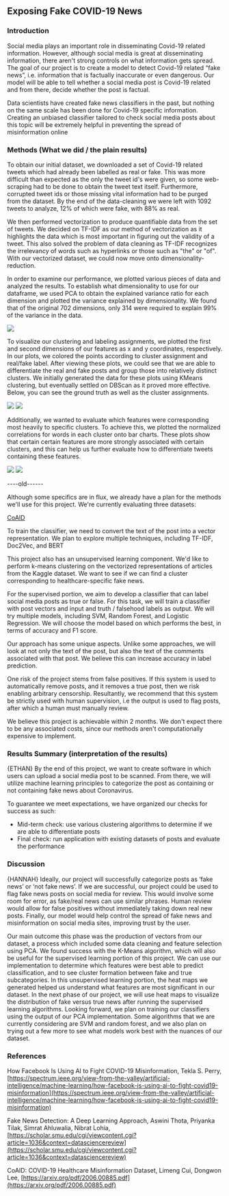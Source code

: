 ## Exposing Fake COVID-19 News

### Introduction
Social media plays an important role in disseminating Covid-19 related information. However, although social media is great at disseminating information, there aren't strong controls on what information gets spread. The goal of our project is to create a model to detect Covid-19 related “fake news”, i.e. information that is factually inaccurate or even dangerous. Our model will be able to tell whether a social media post is Covid-19 related and from there, decide whether the post is factual.

Data scientists have created fake news classifiers in the past, but nothing on the same scale has been done for Covid-19 specific information. Creating an unbiased classifier tailored to check social media posts about this topic will be extremely helpful in preventing the spread of misinformation online


### Methods (What we did / the plain results)

To obtain our initial dataset, we downloaded a set of Covid-19 related tweets which had already been labelled as real or fake. This was more difficult than expected as the only the tweet id's were given, so some web-scraping had to be done to obtain the tweet text itself. Furthermore, corrupted tweet ids or those missing vital information had to be purged from the dataset. By the end of the data-cleaning we were left with 1092 tweets to analyze, 12% of which were fake, with 88% as real.

We then performed vectorization to produce quantifiable data from the set of tweets. We decided on TF-IDF as our method of vectorization as it highlights the data which is most important in figuring out the validity of a tweet. This also solved the problem of data cleaning as TF-IDF recognizes the irrelevancy of words such as hyperlinks or those such as "the" or "of". With our vectorized dataset, we could now move onto dimensionality-reduction.

In order to examine our performance, we plotted various pieces of data and analyzed the results. To establish what dimensionality to use for our dataframe, we used PCA to obtain the explained variance ratio for each dimension and plotted the variance explained by dimensionality. We found that of the original 702 dimensions, only 314 were required to explain 99% of the variance in the data.

<img src="images/cumulative_variance.png" />

To visualize our clustering and labeling assignments, we plotted the first and second dimensions of our features as x and y coordinates, respectively. In our plots, we colored the points according to cluster assignment and real/fake label. After viewing these plots, we could see that we are able to differentiate the real and fake posts and group those into relatively distinct clusters. We initially generated the data for these plots using KMeans clustering, but eventually settled on DBScan as it proved more effective. Below, you can see the ground truth as well as the cluster assignments.

<img src="images/ground_truth.png" />
<img src="images/dbscan_clusters.png" />

Additionally, we wanted to evaluate which features were corresponding most heavily to specific clusters. To achieve this, we plotted the normalized correlations for words in each cluster onto bar charts. These plots show that certain certain features are more strongly associated with certain clusters, and this can help us further evaluate how to differentiate tweets containing these features.

<img src="images/correlations_fake.png" />
<img src="images/correlations_true.png" />

----old------

Although some specifics are in flux, we already have a plan for the methods we'll use for this project. We're currently evaluating three datasets:

[CoAID](https://github.com/cuilimeng/CoAID/tree/master/07-01-2020)

To train the classifier, we need to convert the text of the post into a vector representation. We plan to explore multiple techniques, including TF-IDF, Doc2Vec, and BERT

This project also has an unsupervised learning component. We'd like to perform k-means clustering on the vectorized representations of articles from the Kaggle dataset. We want to see if we can find a cluster corresponding to healthcare-specific fake news.

For the supervised portion, we aim to develop a classifier that can label social media posts as true or false. For this task, we will train a classifier with post vectors and input and truth / falsehood labels as output. We will try multiple models, including SVM, Random Forest, and Logistic Regression. We will choose the model based on which performs the best, in terms of accuracy and F1 score.

Our approach has some unique aspects. Unlike some approaches, we will look at not only the text of the post, but also the text of the comments associated with that post. We believe this can increase accuracy in label prediction.

One risk of the project stems from false positives. If this system is used to automatically remove posts, and it removes a true post, then we risk enabling arbitrary censorship. Resultantly, we recommend that this system be strictly used with human supervision, i.e the output is used to flag posts, after which a human must manually review.

We believe this project is achievable within 2 months. We don't expect there to be any associated costs, since our methods aren't computationally expensive to implement.

### Results Summary (interpretation of the results)

{ETHAN}
By the end of this project, we want to create software in which users can upload a social media post to be scanned. From there, we will utilize machine learning principles to categorize the post as containing or not containing fake news about Coronavirus.

To guarantee we meet expectations, we have organized our checks for success as such:
- Mid-term check: use various clustering algorithms to determine if we are able to differentiate posts
- Final check: run application with existing datasets of posts and evaluate the performance

### Discussion

{HANNAH}
Ideally, our project will successfully categorize posts as ‘fake news’ or ‘not fake news’. If we are successful, our project could be used to flag fake news posts on social media for review. This would involve some room for error, as fake/real news can use similar phrases. Human review would allow for false positives without immediately taking down real new posts. Finally, our model would help control the spread of fake news and misinformation on social media sites, improving trust by the user. 

Our main outcome this phase was the production of vectors from our dataset, a process which included some data cleaning and feature selection using PCA. We found success with the K-Means algorithm, which will also be useful for the supervised learning portion of this project. We can use our implementation to determine which features were best able to predict classification, and to see cluster formation between fake and true subcategories. In this unsupervised learning portion, the heat maps we generated helped us understand what features are most significant in our dataset. In the next phase of our project, we will use heat maps to visualize the distribution of fake versus true news after running the supervised learning algorithms. Looking forward, we plan on training our classifiers using the output of our PCA implementation. Some algorithms that we are currently considering are SVM and random forest, and we also plan on trying out a few more to see what models work best with the nuances of our dataset.

### References
How Facebook Is Using AI to Fight COVID-19 Misinformation,
Tekla S. Perry,
[https://spectrum.ieee.org/view-from-the-valley/artificial-intelligence/machine-learning/how-facebook-is-using-ai-to-fight-covid19-misinformation](https://spectrum.ieee.org/view-from-the-valley/artificial-intelligence/machine-learning/how-facebook-is-using-ai-to-fight-covid19-misinformation)

Fake News Detection: A Deep Learning Approach,
Aswini Thota, Priyanka Tilak, Simrat Ahluwalia, Nibrat Lohia,
[https://scholar.smu.edu/cgi/viewcontent.cgi?article=1036&context=datasciencereview](https://scholar.smu.edu/cgi/viewcontent.cgi?article=1036&context=datasciencereview)

CoAID: COVID-19 Healthcare Misinformation Dataset,
Limeng Cui, Dongwon Lee,
[https://arxiv.org/pdf/2006.00885.pdf](https://arxiv.org/pdf/2006.00885.pdf)
